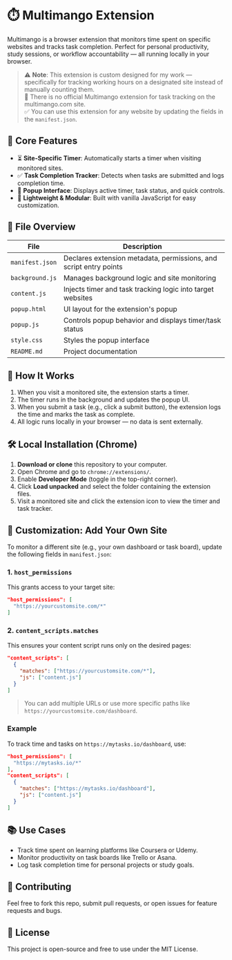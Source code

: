 # ⏱️ Multimango Extension

Multimango is a browser extension that monitors time spent on specific websites and tracks task completion. Perfect for personal productivity, study sessions, or workflow accountability — all running locally in your browser.

> ⚠️ **Note**: This extension is custom designed for my work — specifically for tracking working hours on a designated site instead of manually counting them.  
> 🛑 There is no official Multimango extension for task tracking on the multimango.com site.  
> ✅ You can use this extension for any website by updating the fields in the `manifest.json`.

## 📌 Core Features

- ⏳ **Site-Specific Timer**: Automatically starts a timer when visiting monitored sites.
- ✅ **Task Completion Tracker**: Detects when tasks are submitted and logs completion time.
- 🔔 **Popup Interface**: Displays active timer, task status, and quick controls.
- 🧠 **Lightweight & Modular**: Built with vanilla JavaScript for easy customization.

## 🧩 File Overview

| File            | Description                                                                 |
|-----------------|-----------------------------------------------------------------------------|
| `manifest.json` | Declares extension metadata, permissions, and script entry points           |
| `background.js` | Manages background logic and site monitoring                                |
| `content.js`    | Injects timer and task tracking logic into target websites                  |
| `popup.html`    | UI layout for the extension's popup                                         |
| `popup.js`      | Controls popup behavior and displays timer/task status                      |
| `style.css`     | Styles the popup interface                                                  |
| `README.md`     | Project documentation                                                       |

## 🚀 How It Works

1. When you visit a monitored site, the extension starts a timer.
2. The timer runs in the background and updates the popup UI.
3. When you submit a task (e.g., click a submit button), the extension logs the time and marks the task as complete.
4. All logic runs locally in your browser — no data is sent externally.

## 🛠️ Local Installation (Chrome)

1. **Download or clone** this repository to your computer.
2. Open Chrome and go to `chrome://extensions/`.
3. Enable **Developer Mode** (toggle in the top-right corner).
4. Click **Load unpacked** and select the folder containing the extension files.
5. Visit a monitored site and click the extension icon to view the timer and task tracker.

## 🧪 Customization: Add Your Own Site

To monitor a different site (e.g., your own dashboard or task board), update the following fields in `manifest.json`:

### 1. `host_permissions`

This grants access to your target site:

```json
"host_permissions": [
  "https://yourcustomsite.com/*"
]
```

### 2. `content_scripts.matches`

This ensures your content script runs only on the desired pages:

```json
"content_scripts": [
  {
    "matches": ["https://yourcustomsite.com/*"],
    "js": ["content.js"]
  }
]
```

> You can add multiple URLs or use more specific paths like `https://yourcustomsite.com/dashboard`.

### Example

To track time and tasks on `https://mytasks.io/dashboard`, use:

```json
"host_permissions": [
  "https://mytasks.io/*"
],
"content_scripts": [
  {
    "matches": ["https://mytasks.io/dashboard"],
    "js": ["content.js"]
  }
]
```

## 📚 Use Cases

- Track time spent on learning platforms like Coursera or Udemy.
- Monitor productivity on task boards like Trello or Asana.
- Log task completion time for personal projects or study goals.

## 🤝 Contributing

Feel free to fork this repo, submit pull requests, or open issues for feature requests and bugs.

## 📄 License

This project is open-source and free to use under the MIT License.
